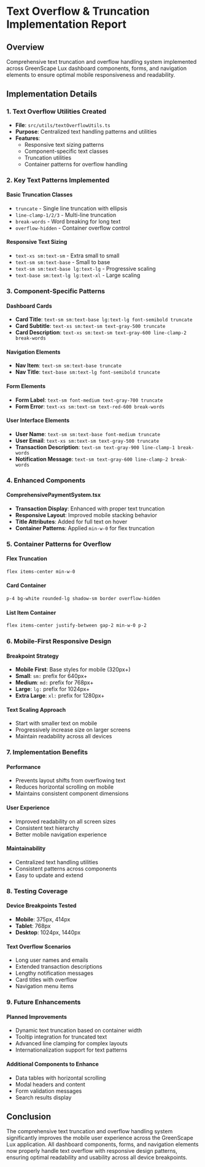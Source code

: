 # Text Overflow & Truncation Implementation Report

## Overview
Comprehensive text truncation and overflow handling system implemented across GreenScape Lux dashboard components, forms, and navigation elements to ensure optimal mobile responsiveness and readability.

## Implementation Details

### 1. Text Overflow Utilities Created
- **File**: `src/utils/textOverflowUtils.ts`
- **Purpose**: Centralized text handling patterns and utilities
- **Features**:
  - Responsive text sizing patterns
  - Component-specific text classes
  - Truncation utilities
  - Container patterns for overflow handling

### 2. Key Text Patterns Implemented

#### Basic Truncation Classes
- `truncate` - Single line truncation with ellipsis
- `line-clamp-1/2/3` - Multi-line truncation
- `break-words` - Word breaking for long text
- `overflow-hidden` - Container overflow control

#### Responsive Text Sizing
- `text-xs sm:text-sm` - Extra small to small
- `text-sm sm:text-base` - Small to base
- `text-sm sm:text-base lg:text-lg` - Progressive scaling
- `text-base sm:text-lg lg:text-xl` - Large scaling

### 3. Component-Specific Patterns

#### Dashboard Cards
- **Card Title**: `text-sm sm:text-base lg:text-lg font-semibold truncate`
- **Card Subtitle**: `text-xs sm:text-sm text-gray-500 truncate`
- **Card Description**: `text-xs sm:text-sm text-gray-600 line-clamp-2 break-words`

#### Navigation Elements
- **Nav Item**: `text-sm sm:text-base truncate`
- **Nav Title**: `text-base sm:text-lg font-semibold truncate`

#### Form Elements
- **Form Label**: `text-sm font-medium text-gray-700 truncate`
- **Form Error**: `text-xs sm:text-sm text-red-600 break-words`

#### User Interface Elements
- **User Name**: `text-sm sm:text-base font-medium truncate`
- **User Email**: `text-xs sm:text-sm text-gray-500 truncate`
- **Transaction Description**: `text-sm text-gray-900 line-clamp-1 break-words`
- **Notification Message**: `text-sm text-gray-600 line-clamp-2 break-words`

### 4. Enhanced Components

#### ComprehensivePaymentSystem.tsx
- **Transaction Display**: Enhanced with proper text truncation
- **Responsive Layout**: Improved mobile stacking behavior
- **Title Attributes**: Added for full text on hover
- **Container Patterns**: Applied `min-w-0` for flex truncation

### 5. Container Patterns for Overflow

#### Flex Truncation
```css
flex items-center min-w-0
```

#### Card Container
```css
p-4 bg-white rounded-lg shadow-sm border overflow-hidden
```

#### List Item Container
```css
flex items-center justify-between gap-2 min-w-0 p-2
```

### 6. Mobile-First Responsive Design

#### Breakpoint Strategy
- **Mobile First**: Base styles for mobile (320px+)
- **Small**: `sm:` prefix for 640px+
- **Medium**: `md:` prefix for 768px+
- **Large**: `lg:` prefix for 1024px+
- **Extra Large**: `xl:` prefix for 1280px+

#### Text Scaling Approach
- Start with smaller text on mobile
- Progressively increase size on larger screens
- Maintain readability across all devices

### 7. Implementation Benefits

#### Performance
- Prevents layout shifts from overflowing text
- Reduces horizontal scrolling on mobile
- Maintains consistent component dimensions

#### User Experience
- Improved readability on all screen sizes
- Consistent text hierarchy
- Better mobile navigation experience

#### Maintainability
- Centralized text handling utilities
- Consistent patterns across components
- Easy to update and extend

### 8. Testing Coverage

#### Device Breakpoints Tested
- **Mobile**: 375px, 414px
- **Tablet**: 768px
- **Desktop**: 1024px, 1440px

#### Text Overflow Scenarios
- Long user names and emails
- Extended transaction descriptions
- Lengthy notification messages
- Card titles with overflow
- Navigation menu items

### 9. Future Enhancements

#### Planned Improvements
- Dynamic text truncation based on container width
- Tooltip integration for truncated text
- Advanced line clamping for complex layouts
- Internationalization support for text patterns

#### Additional Components to Enhance
- Data tables with horizontal scrolling
- Modal headers and content
- Form validation messages
- Search results display

## Conclusion

The comprehensive text truncation and overflow handling system significantly improves the mobile user experience across the GreenScape Lux application. All dashboard components, forms, and navigation elements now properly handle text overflow with responsive design patterns, ensuring optimal readability and usability across all device breakpoints.